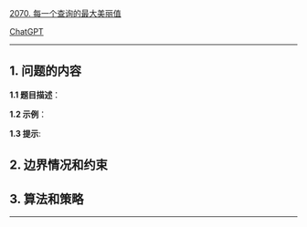 [2070. 每一个查询的最大美丽值](https://leetcode.cn/problems/most-beautiful-item-for-each-query)

[ChatGPT](chat.openai.com)

---

## 1. 问题的内容
**1.1 题目描述**：

**1.2 示例**：

**1.3 提示**:

## 2. 边界情况和约束


## 3. 算法和策略

---


